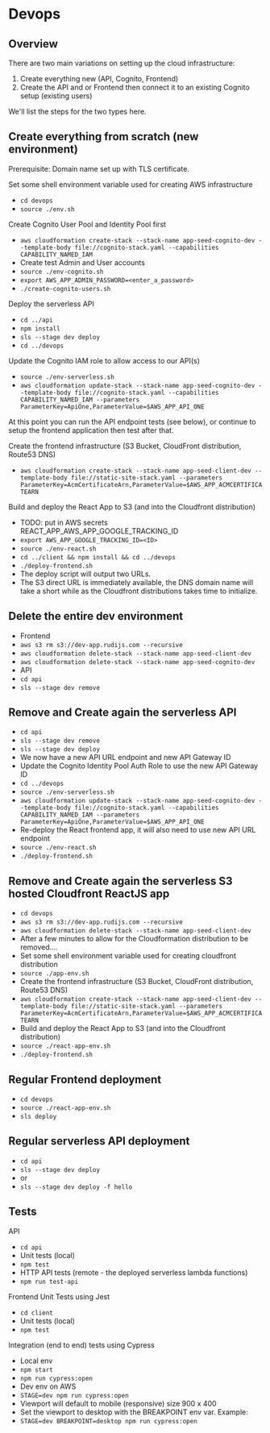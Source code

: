 # Devops

## Overview

There are two main variations on setting up the cloud infrastructure:

1. Create everything new (API, Cognito, Frontend)
2. Create the API and or Frontend then connect it to an existing Cognito setup (existing users)

We'll list the steps for the two types here.

## Create everything from scratch (new environment)

Prerequisite: Domain name set up with TLS certificate.

Set some shell environment variable used for creating AWS infrastructure

- `cd devops`
- `source ./env.sh`

Create Cognito User Pool and Identity Pool first

- `aws cloudformation create-stack --stack-name app-seed-cognito-dev --template-body file://cognito-stack.yaml --capabilities CAPABILITY_NAMED_IAM`
- Create test Admin and User accounts
- `source ./env-cognito.sh`
- `export AWS_APP_ADMIN_PASSWORD=<enter_a_password>`
- `./create-cognito-users.sh`

Deploy the serverless API

- `cd ../api`
- `npm install`
- `sls --stage dev deploy`
- `cd ../devops`

Update the Cognito IAM role to allow access to our API(s)

- `source ./env-serverless.sh`
- `aws cloudformation update-stack --stack-name app-seed-cognito-dev --template-body file://cognito-stack.yaml --capabilities CAPABILITY_NAMED_IAM --parameters ParameterKey=ApiOne,ParameterValue=$AWS_APP_API_ONE`

At this point you can run the API endpoint tests (see below), or continue to setup the frontend application then test after that.

Create the frontend infrastructure (S3 Bucket, CloudFront distribution, Route53 DNS)

- `aws cloudformation create-stack --stack-name app-seed-client-dev --template-body file://static-site-stack.yaml --parameters ParameterKey=AcmCertificateArn,ParameterValue=$AWS_APP_ACMCERTIFICATEARN`

Build and deploy the React App to S3 (and into the Cloudfront distribution)

- TODO: put in AWS secrets REACT_APP_AWS_APP_GOOGLE_TRACKING_ID
- `export AWS_APP_GOOGLE_TRACKING_ID=<ID>`
- `source ./env-react.sh`
- `cd ../client && npm install && cd ../devops`
- `./deploy-frontend.sh`
- The deploy script will output two URLs.
- The S3 direct URL is immediately available, the DNS domain name will take a short while as the Cloudfront distributions takes time to initialize.

## Delete the entire dev environment

- Frontend
- `aws s3 rm s3://dev-app.rudijs.com --recursive`
- `aws cloudformation delete-stack --stack-name app-seed-client-dev`
- `aws cloudformation delete-stack --stack-name app-seed-cognito-dev`
- API
- `cd api`
- `sls --stage dev remove`

## Remove and Create again the serverless API

- `cd api`
- `sls --stage dev remove`
- `sls --stage dev deploy`
- We now have a new API URL endpoint and new API Gateway ID
- Update the Cognito Identity Pool Auth Role to use the new API Gateway ID
- `cd ../devops`
- `source ./env-serverless.sh`
- `aws cloudformation update-stack --stack-name app-seed-cognito-dev --template-body file://cognito-stack.yaml --capabilities CAPABILITY_NAMED_IAM --parameters ParameterKey=ApiOne,ParameterValue=$AWS_APP_API_ONE`
- Re-deploy the React frontend app, it will also need to use new API URL endpoint
- `source ./env-react.sh`
- `./deploy-frontend.sh`

## Remove and Create again the serverless S3 hosted Cloudfront ReactJS app

- `cd devops`
- `aws s3 rm s3://dev-app.rudijs.com --recursive`
- `aws cloudformation delete-stack --stack-name app-seed-client-dev`
- After a few minutes to allow for the Cloudformation distribution to be removed....
- Set some shell environment variable used for creating cloudfront distribution
- `source ./app-env.sh`
- Create the frontend infrastructure (S3 Bucket, CloudFront distribution, Route53 DNS)
- `aws cloudformation create-stack --stack-name app-seed-client-dev --template-body file://static-site-stack.yaml --parameters ParameterKey=AcmCertificateArn,ParameterValue=$AWS_APP_ACMCERTIFICATEARN`
- Build and deploy the React App to S3 (and into the Cloudfront distribution)
- `source ./react-app-env.sh`
- `./deploy-frontend.sh`

## Regular Frontend deployment

- `cd devops`
- `source ./react-app-env.sh`
- `sls deploy`

## Regular serverless API deployment

- `cd api`
- `sls --stage dev deploy`
- or
- `sls --stage dev deploy -f hello`

## Tests

API

- `cd api`
- Unit tests (local)
- `npm test`
- HTTP API tests (remote - the deployed serverless lambda functions)
- `npm run test-api`

Frontend Unit Tests using Jest

- `cd client`
- Unit tests (local)
- `npm test`

Integration (end to end) tests using Cypress

- Local env
- `npm start`
- `npm run cypress:open`
- Dev env on AWS
- `STAGE=dev npm run cypress:open`
- Viewport will default to mobile (responsive) size 900 x 400
- Set the viewport to desktop with the BREAKPOINT env var. Example:
- `STAGE=dev BREAKPOINT=desktop npm run cypress:open`
